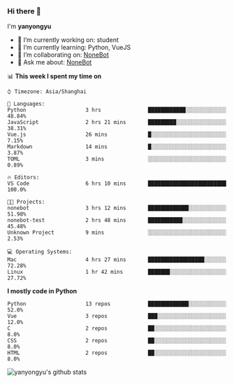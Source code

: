 ### Hi there 👋

I'm **yanyongyu**

- 🔭 I’m currently working on: student
- 🌱 I’m currently learning: Python, VueJS
- 👯 I’m collaborating on: [NoneBot](https://github.com/nonebot)
- 💬 Ask me about: [NoneBot](https://github.com/nonebot)

<!--START_SECTION:waka-->
📊 **This week I spent my time on** 

```text
⌚︎ Timezone: Asia/Shanghai

💬 Languages: 
Python                   3 hrs               ████████████░░░░░░░░░░░░░   48.84% 
JavaScript               2 hrs 21 mins       █████████░░░░░░░░░░░░░░░░   38.31% 
Vue.js                   26 mins             █░░░░░░░░░░░░░░░░░░░░░░░░   7.15% 
Markdown                 14 mins             █░░░░░░░░░░░░░░░░░░░░░░░░   3.87% 
TOML                     3 mins              ░░░░░░░░░░░░░░░░░░░░░░░░░   0.89%

🔥 Editors: 
VS Code                  6 hrs 10 mins       █████████████████████████   100.0%

🐱‍💻 Projects: 
nonebot                  3 hrs 12 mins       █████████████░░░░░░░░░░░░   51.98% 
nonebot-test             2 hrs 48 mins       ███████████░░░░░░░░░░░░░░   45.48% 
Unknown Project          9 mins              ░░░░░░░░░░░░░░░░░░░░░░░░░   2.53%

💻 Operating Systems: 
Mac                      4 hrs 27 mins       ██████████████████░░░░░░░   72.28% 
Linux                    1 hr 42 mins        ███████░░░░░░░░░░░░░░░░░░   27.72%

```

**I mostly code in Python** 

```text
Python                   13 repos            █████████████░░░░░░░░░░░░   52.0% 
Vue                      3 repos             ███░░░░░░░░░░░░░░░░░░░░░░   12.0% 
C                        2 repos             ██░░░░░░░░░░░░░░░░░░░░░░░   8.0% 
CSS                      2 repos             ██░░░░░░░░░░░░░░░░░░░░░░░   8.0% 
HTML                     2 repos             ██░░░░░░░░░░░░░░░░░░░░░░░   8.0%

```



<!--END_SECTION:waka-->

![yanyongyu's github stats](https://github-readme-stats.vercel.app/api?username=yanyongyu&count_private=true&show_icons=true)
